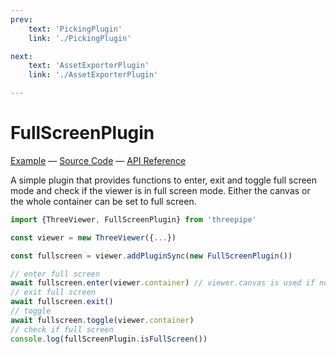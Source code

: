 ```yaml
---
prev: 
    text: 'PickingPlugin'
    link: './PickingPlugin'

next: 
    text: 'AssetExporterPlugin'
    link: './AssetExporterPlugin'

---
```


# FullScreenPlugin

[//]: # (todo: image)

[Example](https://threepipe.org/examples/#fullscreen-plugin/) &mdash;
[Source Code](https://github.com/repalash/threepipe/blob/master/src/plugins/interaction/FullScreenPlugin.ts) &mdash;
[API Reference](https://threepipe.org/docs/classes/FullScreenPlugin.html)

A simple plugin that provides functions to enter, exit and toggle full screen mode and check if the viewer is in full screen mode. Either the canvas or the whole container can be set to full screen.

```typescript
import {ThreeViewer, FullScreenPlugin} from 'threepipe'

const viewer = new ThreeViewer({...})

const fullscreen = viewer.addPluginSync(new FullScreenPlugin())

// enter full screen
await fullscreen.enter(viewer.container) // viewer.canvas is used if no element is passed
// exit full screen
await fullscreen.exit()
// toggle
await fullscreen.toggle(viewer.container)
// check if full screen
console.log(fullScreenPlugin.isFullScreen())
```

